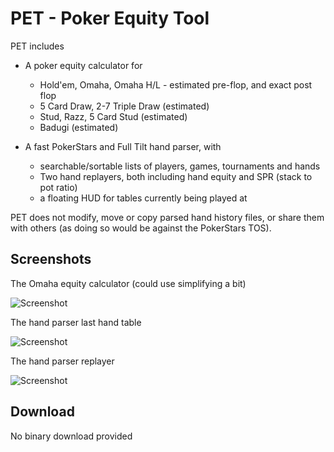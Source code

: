 # PET - Poker Equity Tool

PET includes

- A poker equity calculator for 
  - Hold'em, Omaha, Omaha H/L - estimated pre-flop, and exact post 
    flop
  - 5 Card Draw, 2-7 Triple Draw (estimated)
  - Stud, Razz, 5 Card Stud (estimated)
  - Badugi (estimated)

- A fast PokerStars and Full Tilt hand parser, with
   - searchable/sortable lists of players, games, tournaments and hands
   - Two hand replayers, both including hand equity and SPR (stack to 
     pot ratio)
   - a floating HUD for tables currently being played at

PET does not modify, move or copy parsed hand history files, or share 
them with others (as doing so would be against the PokerStars TOS).

## Screenshots

The Omaha equity calculator (could use simplifying a bit)

![Screenshot](petom.png)

The hand parser last hand table

![Screenshot](petlh.png)

The hand parser replayer

![Screenshot](petrep.png)

## Download

No binary download provided

